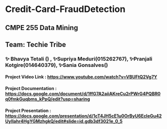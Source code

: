 # Credit-Card-FraudDetection

## CMPE 255 Data Mining
## Team: Techie Tribe
### ✨ Bhavya Tetali () , ✨Supriya Meduri(015262767), ✨Pranjali Kotgire(014640379), ✨Sania Gonsalves()


#### Project Video Link : https://www.youtube.com/watch?v=VBUFtQ2Vg7Y
#### Project Documentation : https://docs.google.com/document/d/1ffG7A2aiiAKreCu2rPWrG4PQBR0q0fmkGuqbms_kPpQ/edit?usp=sharing
#### Project Presentation : https://docs.google.com/presentation/d/1cT4JH5cE1u0OrByU6EcleGu42UyIIahr4HgYGMzhgkQ/edit#slide=id.gdb3df3021e_0_5
